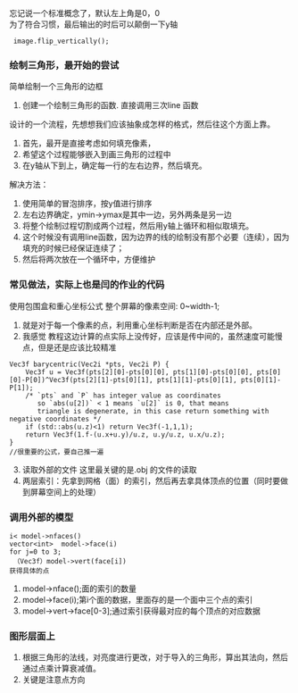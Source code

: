 
忘记说一个标准概念了，默认左上角是0，0  
为了符合习惯，最后输出的时后可以颠倒一下y轴
```
 image.flip_vertically();
```
### 绘制三角形，最开始的尝试
简单绘制一个三角形的边框
1. 创建一个绘制三角形的函数. 直接调用三次line 函数

设计的一个流程，先想想我们应该抽象成怎样的格式，然后往这个方面上靠。

1. 首先，最开是直接考虑如何填充像素，
2. 希望这个过程能够嵌入到画三角形的过程中
3. 在y轴从下到上，确定每一行的左右边界，然后填充。

解决方法：
1. 使用简单的冒泡排序，按y值进行排序
2. 左右边界确定，ymin->ymax是其中一边，另外两条是另一边
3. 将整个绘制过程切割成两个过程，然后用y轴上循环和相似取填充。
4. 这个时候没有调用line函数，因为边界的线的绘制没有那个必要（连续），因为填充的时候已经保证连续了；
5. 然后将两次放在一个循环中，方便维护

### 常见做法，实际上也是闫的作业的代码
使用包围盒和重心坐标公式
整个屏幕的像素空间: 0~width-1;

1. 就是对于每一个像素的点，利用重心坐标判断是否在内部还是外部。
2. 我感觉 教程这边计算的点实际上没传好，应该是传中间的，虽然速度可能慢点，但是还是应该比较精准
```
Vec3f barycentric(Vec2i *pts, Vec2i P) { 
    Vec3f u = Vec3f(pts[2][0]-pts[0][0], pts[1][0]-pts[0][0], pts[0][0]-P[0])^Vec3f(pts[2][1]-pts[0][1], pts[1][1]-pts[0][1], pts[0][1]-P[1]);
    /* `pts` and `P` has integer value as coordinates
       so `abs(u[2])` < 1 means `u[2]` is 0, that means
       triangle is degenerate, in this case return something with negative coordinates */
    if (std::abs(u.z)<1) return Vec3f(-1,1,1);
    return Vec3f(1.f-(u.x+u.y)/u.z, u.y/u.z, u.x/u.z); 
}
//很重要的公式，要自己推一遍
```
3. 读取外部的文件
这里最关键的是.obj 的文件的读取
4. 两层索引：先拿到网格（面）的索引，然后再去拿具体顶点的位置（同时要做到屏幕空间上的处理）

### 调用外部的模型
```
i< model->nfaces()
vector<int>  model->face(i)
for j=0 to 3;
 （Vec3f）model->vert(face[i])
获得具体的点
```
1. model->nface();面的索引的数量
2. model->face(i);第i个面的数据，里面存的是一个面中三个点的索引
3. model->vert->face[0-3];通过索引获得最对应的每个顶点的对应数据

### 图形层面上
1. 根据三角形的法线，对亮度进行更改，对于导入的三角形，算出其法向，然后通过点乘计算衰减值。
2. 关键是注意点方向